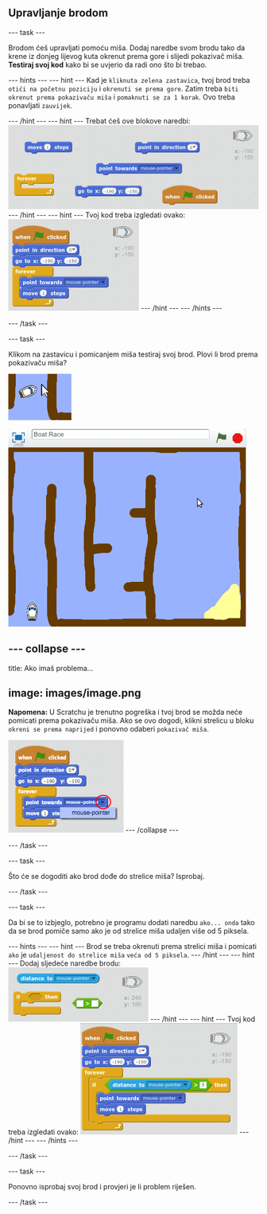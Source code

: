 ## Upravljanje brodom

\--- task \---

Brodom ćeš upravljati pomoću miša. Dodaj naredbe svom brodu tako da krene iz donjeg lijevog kuta okrenut prema gore i slijedi pokazivač miša. **Testiraj svoj kod** kako bi se uvjerio da radi ono što bi trebao.

\--- hints \--- \--- hint \--- Kad je `kliknuta zelena zastavica`, tvoj brod treba `otići na početnu poziciju` i `okrenuti se prema gore`. Zatim treba `biti okrenut prema pokazivaču miša` i `pomaknuti se za 1 korak`. Ovo treba ponavljati `zauvijek`.

\--- /hint \--- \--- hint \--- Trebat ćeš ove blokove naredbi: ![screenshot](images/boat-move-blocks.png) \--- /hint \--- \--- hint \--- Tvoj kod treba izgledati ovako: ![screenshot](images/boat-move-code.png) \--- /hint \--- \--- /hints \---

\--- /task \---

\--- task \---

Klikom na zastavicu i pomicanjem miša testiraj svoj brod. Plovi li brod prema pokazivaču miša?

![screenshot](images/boat-mouse.png)

![screenshot](images/boat-pointer-test-anim.gif)

## \--- collapse \---

title: Ako imaš problema...

## image: images/image.png

**Napomena:** U Scratchu je trenutno pogreška i tvoj brod se možda neće pomicati prema pokazivaču miša. Ako se ovo dogodi, klikni strelicu u bloku `okreni se prema naprijed` i ponovno odaberi `pokazivač miša`.

![screenshot](images/boat-bug.png) \--- /collapse \---

\--- /task \---

\--- task \---

Što će se dogoditi ako brod dođe do strelice miša? Isprobaj.

\--- /task \---

\--- task \---

Da bi se to izbjeglo, potrebno je programu dodati naredbu `ako... onda` tako da se brod pomiče samo ako je od strelice miša udaljen više od 5 piksela.

\--- hints \--- \--- hint \--- Brod se treba okrenuti prema strelici miša i pomicati `ako` je `udaljenost do strelice miša` `veća od 5 piksela`. \--- /hint \--- \--- hint \--- Dodaj sljedeće naredbe brodu: ![screenshot](images/boat-pointer-blocks.png) \--- /hint \--- \--- hint \--- Tvoj kod treba izgledati ovako: ![screenshot](images/boat-pointer-code.png) \--- /hint \--- \--- /hints \---

\--- /task \---

\--- task \---

Ponovno isprobaj svoj brod i provjeri je li problem riješen.

\--- /task \---
